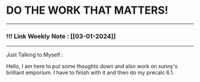 
# DO THE WORK THAT MATTERS!

--- 
### !!! Link Weekly Note : [[03-01-2024]]
---

Just Talking to Myself : 

Hello, I am here to put some thoughts down and also work on sunny's brilliant emporium. I have to finish with it and then do my precalc 6.1.







